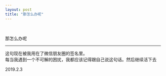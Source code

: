 ```yaml
---
layout: post
title: "那怎么办呢"
---
```


  
&nbsp;
&nbsp;


那怎么办呢

---

这句现在被我用在了微信朋友圈的签名里。
<br>每当我遇到一个不可解的困扰，我都应该记得跟自己说这句话。然后继续活下去

2019.2.3